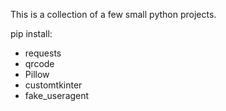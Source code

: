 This is a collection of a few small python projects.

pip install:
- requests
- qrcode
- Pillow
- customtkinter
- fake_useragent